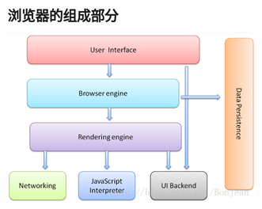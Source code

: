<!--
 * @Author: 鱼小柔
 * @Date: 2021-04-05 18:20:54
 * @LastEditors: your name
 * @LastEditTime: 2021-04-14 20:23:45
 * @Description: file content
-->

# 浏览器的组成部分

![浏览器的构成](./static/browser-parts.png "浏览器的构成")
